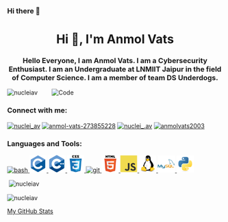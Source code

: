 ### Hi there 👋

<h1 align="center">Hi 👋, I'm Anmol Vats</h1>
<h3 align="center">Hello Everyone, I am Anmol Vats. I am a Cybersecurity Enthusiast. I am an Undergraduate at LNMIIT Jaipur in the field of Computer Science. I am a member of team DS Underdogs.</h3>
<img align="right" alt= "Code" width="400" src="https://media2.giphy.com/media/RDZo7znAdn2u7sAcWH/giphy.gif?cid=790b7611d87ea0cfa26f1747ff1cb458d00f6aaa4438baba&rid=giphy.gif&ct=g">
<p align="left"> <img src="https://komarev.com/ghpvc/?username=nucleiav&label=Profile%20views&color=0e75b6&style=flat" alt="nucleiav" /> </p>

<h3 align="left">Connect with me:</h3>
<p align="left">
<a href="https://twitter.com/nuclei_av" target="blank"><img align="center" src="https://raw.githubusercontent.com/rahuldkjain/github-profile-readme-generator/master/src/images/icons/Social/twitter.svg" alt="nuclei_av" height="30" width="40" /></a>
<a href="https://linkedin.com/in/anmol-vats-273855228" target="blank"><img align="center" src="https://raw.githubusercontent.com/rahuldkjain/github-profile-readme-generator/master/src/images/icons/Social/linked-in-alt.svg" alt="anmol-vats-273855228" height="30" width="40" /></a>
<a href="https://instagram.com/nuclei_.av" target="blank"><img align="center" src="https://raw.githubusercontent.com/rahuldkjain/github-profile-readme-generator/master/src/images/icons/Social/instagram.svg" alt="nuclei_.av" height="30" width="40" /></a>
<a href="https://auth.geeksforgeeks.org/user/anmolvats2003" target="blank"><img align="center" src="https://raw.githubusercontent.com/rahuldkjain/github-profile-readme-generator/master/src/images/icons/Social/geeks-for-geeks.svg" alt="anmolvats2003" height="30" width="40" /></a>
</p>

<h3 align="left">Languages and Tools:</h3>
<p align="left"> <a href="https://www.gnu.org/software/bash/" target="_blank" rel="noreferrer"> <img src="https://www.vectorlogo.zone/logos/gnu_bash/gnu_bash-icon.svg" alt="bash" width="40" height="40"/> </a> </a> <a href="https://www.cprogramming.com/" target="_blank" rel="noreferrer"> <img src="https://raw.githubusercontent.com/devicons/devicon/master/icons/c/c-original.svg" alt="c" width="40" height="40"/> </a> <a href="https://www.w3schools.com/cpp/" target="_blank" rel="noreferrer"> <img src="https://raw.githubusercontent.com/devicons/devicon/master/icons/cplusplus/cplusplus-original.svg" alt="cplusplus" width="40" height="40"/> </a> <a href="https://www.w3schools.com/css/" target="_blank" rel="noreferrer"> <img src="https://raw.githubusercontent.com/devicons/devicon/master/icons/css3/css3-original-wordmark.svg" alt="css3" width="40" height="40"/> </a></a> <a href="https://git-scm.com/" target="_blank" rel="noreferrer"> <img src="https://www.vectorlogo.zone/logos/git-scm/git-scm-icon.svg" alt="git" width="40" height="40"/> </a> <a href="https://www.w3.org/html/" target="_blank" rel="noreferrer"> <img src="https://raw.githubusercontent.com/devicons/devicon/master/icons/html5/html5-original-wordmark.svg" alt="html5" width="40" height="40"/> </a> <a href="https://developer.mozilla.org/en-US/docs/Web/JavaScript" target="_blank" rel="noreferrer"> <img src="https://raw.githubusercontent.com/devicons/devicon/master/icons/javascript/javascript-original.svg" alt="javascript" width="40" height="40"/> </a> <a href="https://www.linux.org/" target="_blank" rel="noreferrer"> 
<img src="https://raw.githubusercontent.com/devicons/devicon/master/icons/linux/linux-original.svg" alt="linux" width="40" height="40"/> </a> <a href="https://www.mysql.com/" target="_blank" rel="noreferrer"> <img src="https://raw.githubusercontent.com/devicons/devicon/master/icons/mysql/mysql-original-wordmark.svg" alt="mysql" width="40" height="40"/> </a> <a href="https://www.python.org" target="_blank" rel="noreferrer"> <img src="https://raw.githubusercontent.com/devicons/devicon/master/icons/python/python-original.svg" alt="python" width="40" height="40"/> </a> </p>


<p>&nbsp;<img align="center" src="https://github-readme-stats.vercel.app/api?username=nucleiav&show_icons=true&locale=en" alt="nucleiav" /></p>

<p><img align="center" src="https://github-readme-stats.vercel.app/api/top-langs?username=nucleiav&show_icons=true&locale=en&layout=compact" alt="nucleiav" /></p>


<a href="https://github-readme-stats.vercel.app/api?username=nucleiav&show_icons=true&locale=en">My GitHub Stats</a>

<!--
**NucleiAv/NucleiAv** is a ✨ _special_ ✨ repository because its `README.md` (this file) appears on your GitHub profile.

Here are some ideas to get you started:

- 🔭 I’m currently working on ...

- 👯 I’m looking to collaborate on ...

- 💬 Ask me about ...


- ⚡ Fun fact: ...
-->
